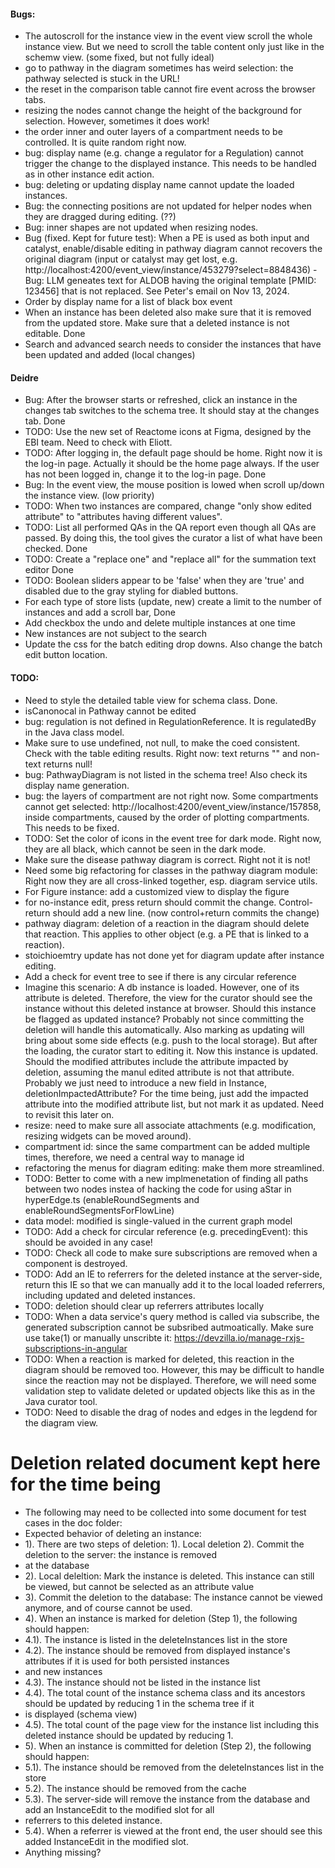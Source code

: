 #### Bugs:
- The autoscroll for the instance view in the event view scroll the whole instance view. But we need to scroll the table content only just like in the schemw view. (some fixed, but not fully ideal)
- go to pathway in the diagram sometimes has weird selection: the pathway selected is stuck in the URL!
- the reset in the comparison table cannot fire event across the browser tabs.
- resizing the nodes cannot change the height of the background for selection. However, sometimes it does work!
- the order inner and outer layers of a compartment needs to be controlled. It is quite random right now.
- bug: display name (e.g. change a regulator for a Regulation) cannot trigger the change to the displayed instance. This needs to be handled as in other instance edit action.
- bug: deleting or updating display name cannot update the loaded instances.
- Bug: the connecting positions are not updated for helper nodes when they are dragged during editing. (??)
- Bug: inner shapes are not updated when resizing nodes.
- Bug (fixed. Kept for future test): When a PE is used as both input and catalyst, enable/disable editing in pathway diagram cannot recovers the original diagram (input or catalyst may get lost, e.g. http://localhost:4200/event_view/instance/453279?select=8848436) - Bug: LLM geneates text for ALDOB having the original template [PMID: 123456] that is not replaced. See Peter's email on Nov 13, 2024.
- Order by display name for a list of black box event
- When an instance has been deleted also make sure that it is removed from the updated store. Make sure that a deleted instance is not editable.
Done 
- Search and advanced search needs to consider the instances that have been updated and added (local changes)

#### Deidre
- Bug: After the browser starts or refreshed, click an instance in the changes tab switches to the schema tree. It should  stay at the changes tab. Done 
- TODO: Use the new set of Reactome icons at Figma, designed by the EBI team. Need to check with Eliott.
- TODO: After logging in, the default page should be home. Right now it is the log-in page. Actually it should be the home page always. If the user has not been logged in, change it to the log-in page. Done
- Bug: In the event view, the mouse position is lowed when scroll up/down the instance view. (low priority)
- TODO: When two instances are compared, change "only show edited attribute" to "attributes having different values".
- TODO: List all performed QAs in the QA report even though all QAs are passed. By doing this, the tool gives the curator a list of what have been checked. Done
- TODO: Create a "replace one" and "replace all" for the summation text editor Done
- TODO: Boolean sliders appear to be 'false' when they are 'true' and disabled due to the gray styling for diabled buttons.
- For each type of store lists (update, new) create a limit to the number of instances and add a scroll bar, Done 
- Add checkbox the undo and delete multiple instances at one time
- New instances are not subject to the search 
- Update the css for the batch editing drop downs. Also change the batch edit button location. 



#### TODO:
- Need to style the detailed table view for schema class. Done.
- isCanonocal in Pathway cannot be edited
- bug: regulation is not defined in RegulationReference. It is regulatedBy in the Java class model.
- Make sure to use undefined, not null, to make the coed consistent. Check with the table editing results. Right now: text returns "" and non-text returns null!
- bug: PathwayDiagram is not listed in the schema tree! Also check its display name generation.
- bug: the layers of compartment are not right now. Some compartments cannot get selected: http://localhost:4200/event_view/instance/157858, inside compartments, caused by the order of plotting compartments. This needs to be fixed.
- TODO: Set the color of icons in the event tree for dark mode. Right now, they are all black, which cannot be seen in the dark mode.
- Make sure the disease pathway diagram is correct. Right not it is not!
- Need some big refactoring for classes in the pathway diagram module: Right now they are all cross-linked together, esp. diagram service utils.
- For Figure instance: add a customized view to display the figure
- for no-instance edit, press return should commit the change. Control-return should add a new line. (now control+return commits the change)
- pathway diagram: deletion of a reaction in the diagram should delete that reaction. This applies to other object (e.g. a PE that is linked to a reaction).
- stoichioemtry update has not done yet for diagram update after instance editing.
- Add a check for event tree to see if there is any circular reference
- Imagine this scenario: A db instance is loaded. However, one of its attribute is deleted. Therefore, the view for the curator should see the instance without this deleted instance at browser. Should this instance be flagged as updated instance? Probably not since committing the deletion will handle this automatically. Also marking as updating will bring about some side effects (e.g. push to the local storage). But after the loading, the curator start to editing it. Now this instance is updated. Should the modified attributes include the attribute impacted by deletion, assuming the manul edited attribute is not that attribute. Probably we just need to introduce a new field in Instance, deletionImpactedAttribute? For the time being, just add the impacted attribute into the modified attribute list, but not mark it as updated. Need to revisit this later on.
- resize: need to make sure all associate attachments (e.g. modification, resizing widgets can be moved around).
- compartment id: since the same compartment can be added multiple times, therefore, we need a central way to manage id
- refactoring the menus for diagram editing: make them more streamlined.
- TODO: Better to come with a new implmenetation of finding all paths between two nodes instea of hacking the code for using aStar in hyperEdge.ts (enableRoundSegments and enableRoundSegmentsForFlowLine)
- data model: modified is single-valued in the current graph model
- TODO: Add a check for circular reference (e.g. precedingEvent): this should be avoided in any case!
- TODO: Check all code to make sure subscriptions are removed when a component is destroyed.
- TODO: Add an IE to referrers for the deleted instance at the server-side, return this IE so that we can manually add it to the local loaded referrers, including updated and deleted instances.
- TODO: deletion should clear up referrers attributes locally
- TODO: When a data service's query method is called via subscribe, the generated subscription cannot be subsribed autmoatically. Make sure use take(1) or manually unscribte it: https://devzilla.io/manage-rxjs-subscriptions-in-angular
- TODO: When a reaction is marked for deleted, this reaction in the diagram should be removed too. However, this may be difficult to handle since the reaction may not be displayed. Therefore, we will need some validation step to validate deleted or updated objects like this as in the Java curator tool.
- TODO: Need to disable the drag of nodes and edges in the legdend for the diagram view.

# Deletion related document kept here for the time being
 * The following may need to be collected into some document for test cases in the doc folder:
 * Expected behavior of deleting an instance:
 * 1). There are two steps of deletion: 1). Local deletion 2). Commit the deletion to the server: the instance is removed
 * at the database
 * 2). Local deleltion: Mark the instance is deleted. This instance can still be viewed, but cannot be selected as an attribute value
 * 3). Commit the deletion to the database: The instance cannot be viewed anymore, and of course cannot be used.
 * 4). When an instance is marked for deletion (Step 1), the following should happen:
 * 4.1). The instance is listed in the deleteInstances list in the store
 * 4.2). The instance should be removed from displayed instance's attributes if it is used for both persisted instances
 * and new instances
 * 4.3). The instance should not be listed in the instance list
 * 4.4). The total count of the instance schema class and its ancestors should be updated by reducing 1 in the schema tree if it
 * is displayed (schema view)
 * 4.5). The total count of the page view for the instance list including this deleted instance should be updated by reducing 1.
 * 5). When an instance is committed for deletion (Step 2), the following should happen:
 * 5.1). The instance should be removed from the deleteInstances list in the store
 * 5.2). The instance should be removed from the cache
 * 5.3). The server-side will remove the instance from the database and add an InstanceEdit to the modified slot for all
 * referrers to this deleted instance.
 * 5.4). When a referrer is viewed at the front end, the user should see this added InstanceEdit in the modified slot.
 * Anything missing?
